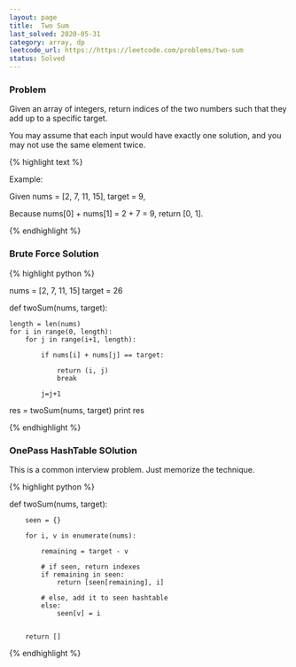 ```yaml
---
layout: page
title:  Two Sum
last_solved: 2020-05-31
category: array, dp
leetcode_url: https://https://leetcode.com/problems/two-sum
status: Solved
---
```


### Problem

Given an array of integers, return indices of the two numbers such that they add up to a specific target.

You may assume that each input would have exactly one solution, and you may not use the same element twice.

{% highlight text %}

Example:

Given nums = [2, 7, 11, 15], target = 9,

Because nums[0] + nums[1] = 2 + 7 = 9,
return [0, 1].

{% endhighlight %}

### Brute Force Solution

{% highlight python %}

nums = [2, 7, 11, 15]
target = 26


def twoSum(nums, target):

    length = len(nums)
    for i in range(0, length):
        for j in range(i+1, length):

            if nums[i] + nums[j] == target:

                return (i, j)
                break

            j=j+1


res = twoSum(nums, target)
print res


{% endhighlight %}

### OnePass HashTable SOlution

This is a common interview problem. Just memorize the technique.

{% highlight python %}

def twoSum(nums, target):

        seen = {}
        
        for i, v in enumerate(nums):
            
            remaining = target - v
            
            # if seen, return indexes
            if remaining in seen:
                return [seen[remaining], i]
            
            # else, add it to seen hashtable
            else:
                seen[v] = i
        
        
        return []
{% endhighlight %}
